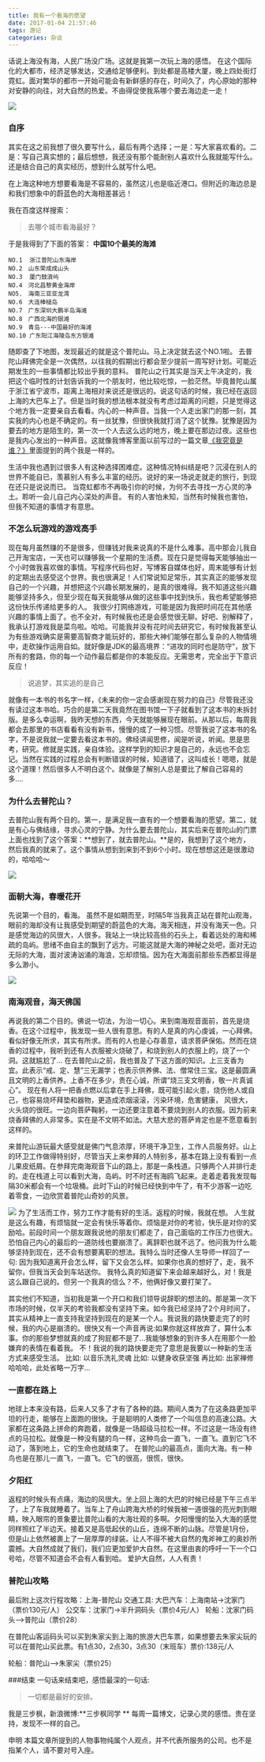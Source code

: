 ```yaml
---
title: 我有一个看海的愿望
date: 2017-01-04 21:57:46
tags: 游记
categories: 杂谈
---
```


话说上海没有海，人民广场没广场。这就是我第一次玩上海的感悟。
在这个国际化的大都市，经济足够发达，交通给足够便利。到处都是高楼大厦，晚上四处街灯霓虹。面对繁华的都市一开始可能会有新鲜感的存在，时间久了，内心原始的那种对安静的向往，对大自然的热爱。不由得促使我系哪个要去海边走一走！
<!-- more -->

![](http://oe3vwrk94.bkt.clouddn.com/%E9%A3%9E%E9%B8%9F.jpg)

### 自序
其实在这之前我想了很久要写什么，最后有两个选择；一是：写大家喜欢看的。二是：写自己真实想的；最后想想，我还没有那个能耐别人喜欢什么我就能写什么。还是结合自己的真实经历，想到什么就写什么吧。

在上海这种地方想要看海是不容易的，虽然这儿也是临近港口。但附近的海边总是和我们想象中的蔚蓝色的大海相差甚远！

我在百度这样搜索：

> 去哪个城市看海最好？

于是我得到了下面的答案：
**中国10个最美的海滩**
```
NO.1  浙江普陀山东海岸
NO.2　山东荣成成山头 
NO.3  厦门鼓浪屿 
NO.4　河北昌黎黄金海岸
NO5.　海南三亚亚龙湾
NO.6　大连棒槌岛
NO.7　广东深圳大鹏半岛海滩 
NO.8　广西北海的银滩
NO.9　青岛---中国最好的海滩
NO.10 广东阳江海陵岛东方银滩
```
随即查了下地图，发现最近的就是这个普陀山。马上决定就去这个NO.1啦。
去普陀山拜佛完全是一次偶然，以往我的假期出行都会至少提前一周写好计划。可能近期发生的一些事情都比较出乎我的意料。
普陀山之行其实是当天上午决定的，我把这个临时性的计划告诉我的一个朋友时，他比较吃惊，一脸茫然。毕竟普陀山属于浙江省宁波市，距离上海相对来说还是很远的。说这句话的时候，我已经在返回上海的大巴车上了。但是当时我的想法根本就没有考虑过距离的问题，只是觉得这个地方我一定要亲自去看看。内心的一种声音。当我一个人走出家门的那一刻，其实我的内心也是不确定的。有一丝犹豫，但很快我就打消了这个犹豫。犹豫是因为要去的地方是陌生的，第一次一个人去这么远的地方，晚上要在那边过夜。这些也是我内心发出的一种声音。这就像我博客里面以前写过的一篇文章[《我究竟是谁？》](http://adymilk.cn/2016/12/14/%E6%88%91%E7%A9%B6%E7%AB%9F%E6%98%AF%E8%B0%81%EF%BC%9F/)里面提到的两个我是一样的。

生活中我也遇到过很多人有这种选择困难症。这种情况特纠结是吧？沉浸在别人的世界不能自已，羡慕别人有多么丰富的经历。说好的来一场说走就走的旅行，到现在还只是说说而已。 当霓虹都市不再吸引你的时候，为何不去寻找一方心灵的净土。聆听一会儿自己内心深处的声音。 有的人害怕未知，当然有时候我也害怕，但我不知道的事情才有意思。

### 不怎么玩游戏的游戏高手
现在每月虽然赚的不是很多，但赚钱对我来说真的不是什么难事。高中那会儿我自己开淘宝店，一天也可以赚够我一个星期的生活费。现在只是觉得每天能够抽出一个小时做我喜欢做的事情。写程序代码也好，写博客自媒体也好，周末能够有计划的定期出去感受这个世界。我也很满足！人们常说知足常乐，其实真正的能够发现自己的一个兴趣，并想把这个兴趣长期发展的，是真的很难得。我不知道这些兴趣能够坚持多久，但至少现在每天我能够从做的这些事中找到快乐，我也希望能够把这份快乐传递给更多的人。
我很少打网络游戏，可能是因为我把时间花在其他感兴趣的事情上面了。也不全对，有时候我也还是会感觉很无聊。好吧、别解释了，我承认打游戏我是菜鸟啦。哈哈。可能我并没有花时间去研究它，有时候我甚至认为有些游戏确实是需要高智商才能玩好的，那些大神们能够在那么复杂的人物情境中，走砍操作运用自如。就好像是JDK的最高境界：“进攻的同时也是防守”，放下所有的套路，你的每一个动作最后都是你的本能反应。无需思考，完全出于下意识反应！

> 说追梦，其实追的是自己

就像有一本书的书名字一样，《未来的你一定会感谢现在努力的自己》尽管我还没有读过这本书哈。巧合的是第二天我竟然在图书馆一下子就看到了这本书的未拆封版。是多么幸运啊，我昨天想的东西，今天就能够展现在眼前。从那以后，每周我都会去那里的书店看看有没有新书，慢慢的成了一种习惯。尽管我说了这本书的名字，不是说我就一定要去看这本书的。佛经讲闻思修，闻是听说，听闻。思是思考，研究。修就是实践，亲自体验。这样学到的知识才是自己的，永远也不会忘记。当然在实践的过程总会有判断错误的时候，知道错了，这叫成长！嗯嗯，就是这个道理！然后很多人不明白这个。就像是了解别人总是要比了解自己容易的多....

### 为什么去普陀山？
去普陀山我有两个目的。第一，是满足我一直有的一个想要看海的愿望。第二，就是有心与佛结缘，寻求心灵的宁静。为什么要去普陀山，其实后来在普陀山的门票上面也找到了这个答案：**想到了，就去普陀山。**是的，我想到了这个地方，然后我真的就来了。这个事情从想到到来到不到6个小时。现在想想这还是很激动的，哈哈哈～

![](http://oe3vwrk94.bkt.clouddn.com/%E8%A7%82%E9%9F%B3%E8%B7%B3.jpg)
### 面朝大海，春暖花开
先说第一个目的，看海。 虽然不是如期而至，时隔5年当我真正站在普陀山观海，眼前的海却没有让我感受到期望的蔚蓝色的大海。海天相连，并没有海天一色。只是感觉海边的风很大，人很多。我站上一块比较高些的石头上，看着远处的海和稀疏的岛屿。思绪不由自主的飘到了远方。可能这就是大海的神秘之处吧，面对无边无际的大海，面对波涛汹涌的海浪，忘却烦恼。因为在大海面前那些东西都显得是多么渺小。

![](http://oe3vwrk94.bkt.clouddn.com/%E8%A7%82%E9%9F%B3.jpg)
### 南海观音，海天佛国
再说我的第二个目的。佛说一切法，为治一切心。来到南海观音面前，首先是烧香。在这个过程中，我发现一些人很有意思。有的人是真的内心虔诚，一心拜佛。看似好像无所求，其实有所求。而有的人也是心存善意，请求菩萨保佑。然而在烧香的过程中，我听到还有人衣服被火烧破了，和烧到别人的衣服上的，烧了一个洞。这就尴尬了…
在去普陀山之前，我也普及了下这方面的知识。上三支香为宜。此表示“戒、定、慧”三无漏学；也表示供养佛、法、僧常住三宝。这是最圆满且文明的上香供养。上香不在多少，贵在心诚，所谓“烧三支文明香，敬一片真诚心”。
现在有人将一把香点燃以后拿在手上拜佛，既可能引起火患，烧伤他人或自己，也容易烧坏拜垫和器物，更造成浓烟滚滚，污染环境，危害健康， 风很大，火头烧的很旺。一边向菩萨鞠躬，一边还要注意着不要烧到别人的衣服。因为前来烧香拜佛的人非常多。实在是不文明不如法。大慈大悲的菩萨肯定也是不愿意看到这样的。

来普陀山游玩最大感受就是佛门气息浓厚，环境干净卫生，工作人员服务好。山上的环卫工作做得特别好，尽管当天上来参拜的人特别多，基本在路上没有看到一点儿果皮纸屑。在参拜完南海观音下山的路上，那是一条栈道。只够两个人并排行走的。走在栈道上可以看到大海，岛屿。时不时还有海鸥飞起来。走着走着我发现每隔30米都会有一个垃圾桶。此时下山的时候已经快到中午了，有不少游客一边吃着零食，一边欣赏着普陀山奇妙的风景。

![](http://oe3vwrk94.bkt.clouddn.com/%E6%B5%B7.jpg)
为了生活而工作，努力工作才能有好的生活。返程的时候，我就在想。
人生就是这么有趣，有烦恼就一定会有快乐等着你。烦恼是对你的考验，快乐是对你的奖励哈。前段时间一个朋友跟我说他的朋友们都走了，自己面临的工作压力也很大。恐怕自己内心的最后的一道防线也要崩溃了。离辞职也就不远了。他问我为什么能够坚持到现在，还不会有想要离职的想法。我特么当时还像人生导师一样回了一句: 因为我知道离开会怎么样，留下又会怎么样。如果你也真的想好了，走，我不留你，但我当天会到车站送你。
我特么真的知道留下来会越来越好么，对！我是这么跟自己说的。但另一个我真的信么？不，他俩好像又要打架了。

其实他们不知道，当初我是第一个开口和我们领导说辞职的想法的。那是第一次下市场的时候，仅半天的考验我都没有坚持下来。如今我已经坚持了2个月时间了，其实从精神上一直支持我坚持到现在的是某一个人。我说我的路快要走完了的时候，我的内心是崩溃的。很快又有一个声音再说:如果你就这样放弃了，算什么本事。你的那些梦想就真的成了狗屁都不是了…我能够想象的到许多人在用那个一脸嫌弃的表情在看着我。
不！我说的我的路快要走完了意思是我要以一种新的生活方式来感受生活。
比如: 以音乐洗礼灵魂
比如: 以健身收获坚强
再比如: 出家禅修
哈哈哈，此处省略一万字…

### 一直都在路上
地球上本来没有路，后来人又多了才有了各种的路。期间人类为了在这条路更加平坦的行走，能够在上面跑的很快。于是聪明的人类修了一个叫信息的高速公路。大家都在这条路上拼命的奔跑着，就像是一场超级马拉松一样。不过这是一场没有终点的马拉松。就像是一种没有腿的鸟一样，这种鸟会一直飞，一直飞。直到它飞不动了，落到地上，它的生命也就结束了。
在普陀山的最高点，面向大海。有一种鸟也是在那儿一直飞，一直飞。它飞的很高，很慌，很快。


### 夕阳红
返程的时候头有点痛，海边的风很大。坐上回上海的大巴的时候已经是下午三点半了，上了车我就睡着了。当车上了舟山跨海大桥的时候我被一道很强的亮光刺到眼睛，映入眼帘的景象要比普陀山看的大海壮观的多啊。夕阳慢慢的坠入大海的感觉同样照红了半边天。接着又是高低起伏的山丘，连绵不断的山脉。尽管是1月份，但是山上依然被裹上了一层厚厚的绿装。让人不得不被大自然的鬼斧神工的奥妙所震撼。大自然成就了我们，我们应更加爱护大自然。在这里由衷的呼吁一下一个口号哈，尽管不知道会不会有人看到哈。
爱护大自然，人人有责！

### 普陀山攻略
最后附上这次行程攻略：上海-普陀山
交通工具:
	大巴汽车：上海南站->沈家门（票价130元/人）
	公交车：沈家门->半升洞码头（票价4元/人）
	轮船：沈家门码头—>普陀山（票价28）

在普陀山客运码头可以买到朱家尖到上海的旅游大巴车票，如果想要去朱家尖玩的可以在普陀山买此票。有1点30，2点30，3点30（末班车）票价:138元/人

轮船：普陀山—>朱家尖（票价25）

###结束
一句话来结束吧，感悟最深的一句话:
>一切都是最好的安排。

我是三步枫，新浪微博:**三步枫同学 **
每周一篇博文，记录心灵的感悟。贵在坚持，发现不一样的自己。

申明
本篇文章所提到的人物事物纯属个人观点，并不代表所服务的公司。也不是指某个人，请不要对号入座。